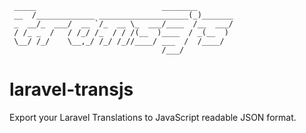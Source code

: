 ```
 _____                            ________        
 __  /_____________ ____________________(_)_______
 _  __/_  ___/  __ `/_  __ \_  ___/____  /__  ___/
 / /_ _  /   / /_/ /_  / / /(__  )____  / _(__  ) 
 \__/ /_/    \__,_/ /_/ /_//____/ ___  /  /____/  
                                  /___/           
```

# laravel-transjs

Export your Laravel Translations to JavaScript readable JSON format.
